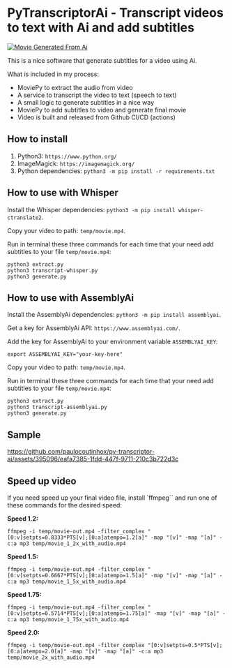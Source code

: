 # PyTranscriptorAi - Transcript videos to text with Ai and add subtitles

[![Movie Generated From Ai](https://github.com/paulocoutinhox/py-transcriptor-ai/actions/workflows/build.yml/badge.svg)](https://github.com/paulocoutinhox/py-transcriptor-ai/actions/workflows/build.yml)

This is a nice software that generate subtitles for a video using Ai.

What is included in my process:

- MoviePy to extract the audio from video
- A service to transcript the video to text (speech to text)
- A small logic to generate subtitles in a nice way
- MoviePy to add subtitles to video and generate final movie
- Video is built and released from Github CI/CD (actions)

## How to install

1. Python3: `https://www.python.org/`
2. ImageMagick: `https://imagemagick.org/`
3. Python dependencies: `python3 -m pip install -r requirements.txt`

## How to use with Whisper

Install the Whisper dependencies: `python3 -m pip install whisper-ctranslate2`.

Copy your video to path: `temp/movie.mp4`.

Run in terminal these three commands for each time that your need add subtitles to your file `temp/movie.mp4`:

```
python3 extract.py
python3 transcript-whisper.py
python3 generate.py
```

## How to use with AssemblyAi

Install the AssemblyAi dependencies: `python3 -m pip install assemblyai`.

Get a key for AssemblyAi API: `https://www.assemblyai.com/`.

Add the key for AssemblyAi to your environment variable `ASSEMBLYAI_KEY`:

```
export ASSEMBLYAI_KEY="your-key-here"
```

Copy your video to path: `temp/movie.mp4`.

Run in terminal these three commands for each time that your need add subtitles to your file `temp/movie.mp4`:

```
python3 extract.py
python3 transcript-assemblyai.py
python3 generate.py
```

## Sample

https://github.com/paulocoutinhox/py-transcriptor-ai/assets/395096/eafa7385-1fdd-447f-9711-210c3b722d3c

## Speed up video

If you need speed up your final video file, install `ffmpeg`` and run one of these commands for the desired speed:

**Speed 1.2:**

```
ffmpeg -i temp/movie-out.mp4 -filter_complex "[0:v]setpts=0.8333*PTS[v];[0:a]atempo=1.2[a]" -map "[v]" -map "[a]" -c:a mp3 temp/movie_1_2x_with_audio.mp4
```

**Speed 1.5:**

```
ffmpeg -i temp/movie-out.mp4 -filter_complex "[0:v]setpts=0.6667*PTS[v];[0:a]atempo=1.5[a]" -map "[v]" -map "[a]" -c:a mp3 temp/movie_1_5x_with_audio.mp4
```

**Speed 1.75:**

```
ffmpeg -i temp/movie-out.mp4 -filter_complex "[0:v]setpts=0.5714*PTS[v];[0:a]atempo=1.75[a]" -map "[v]" -map "[a]" -c:a mp3 temp/movie_1_75x_with_audio.mp4
```

**Speed 2.0:**

```
ffmpeg -i temp/movie-out.mp4 -filter_complex "[0:v]setpts=0.5*PTS[v];[0:a]atempo=2.0[a]" -map "[v]" -map "[a]" -c:a mp3 temp/movie_2x_with_audio.mp4
```
